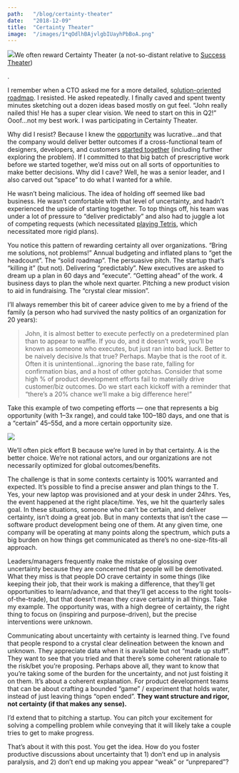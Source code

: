 ```yaml
---
path:	"/blog/certainty-theater"
date:	"2018-12-09"
title:	"Certainty Theater"
image:	"/images/1*qOdlhBAjvlgbIUayhPbBoA.png"
---
```


![](/images/1*qOdlhBAjvlgbIUayhPbBoA.png)We often reward Certainty Theater (a not-so-distant relative to [Success Theater](https://link.medium.com/A6cWDWa7uS))

.

I remember when a CTO asked me for a more detailed, s[olution-oriented roadmap](https://hackernoon.com/keep-features-off-your-roadmap-b14543340881). I resisted. He asked repeatedly. I finally caved and spent twenty minutes sketching out a dozen ideas based mostly on gut feel. “John really nailed this! He has a super clear vision. We need to start on this in Q2!” Ooof…not my best work. I was participating in Certainty Theater.

Why did I resist? Because I knew the [opportunity](https://medium.com/@johnpcutler/opportunity-vs-intervention-64611e6835f2) was lucrative…and that the company would deliver better outcomes if a cross-functional team of designers, developers, and customers [started together](https://hackernoon.com/start-together-finish-together-5b47ca1209b3) (including further exploring the problem). If I committed to that big batch of prescriptive work before we started together, we’d miss out on all sorts of opportunities to make better decisions. Why did I cave? Well, he was a senior leader, and I also carved out “space” to do what I wanted for a while.

He wasn’t being malicious. The idea of holding off seemed like bad business. He wasn’t comfortable with that level of uncertainty, and hadn’t experienced the upside of starting together. To top things off, his team was under a lot of pressure to “deliver predictably” and also had to juggle a lot of competing requests (which necessitated [playing Tetris](https://medium.com/@johnpcutler/stop-playing-tetris-with-teams-sprints-projects-and-individuals-b1e4ed6d8bc0), which necessitated more rigid plans).

You notice this pattern of rewarding certainty all over organizations. “Bring me solutions, not problems!” Annual budgeting and inflated plans to “get the headcount”. The “solid roadmap”. The persuasive pitch. The startup that’s “killing it” (but not). Delivering “predictably”. New executives are asked to dream up a plan in 60 days and “execute”. “Getting ahead” of the work. 4 business days to plan the whole next quarter. Pitching a new product vision to aid in fundraising. The “crystal clear mission”.

I’ll always remember this bit of career advice given to me by a friend of the family (a person who had survived the nasty politics of an organization for 20 years):


> John, it is almost better to execute perfectly on a predetermined plan than to appear to waffle. If you do, and it doesn’t work, you’ll be known as someone who executes, but just ran into bad luck. Better to be naively decisive.Is that true? Perhaps. Maybe that is the root of it. Often it is unintentional…ignoring the base rate, falling for confirmation bias, and a host of other gotchas. Consider that some high % of product development efforts fail to materially drive customer/biz outcomes. Do we start each kickoff with a reminder that “there’s a 20% chance we’ll make a big difference here!”

Take this example of two competing efforts — one that represents a big opportunity (with 1–3x range), and could take 100–180 days, and one that is a “certain” 45–55d, and a more certain opportunity size.

![](/images/1*IjENo9-H5-JtKGzlY-XPQQ@2x.jpeg)

We’ll often pick effort B because we’re lured in by that certainty. A is the better choice. We’re not rational actors, and our organizations are not necessarily optimized for global outcomes/benefits.

The challenge is that in some contexts certainty is 100% warranted and expected. It’s possible to find a precise answer and plan things to the T. Yes, your new laptop was provisioned and at your desk in under 24hrs. Yes, the event happened at the right place/time. Yes, we hit the quarterly sales goal. In these situations, someone who can’t be certain, and deliver certainty, isn’t doing a great job. But in many contexts that isn’t the case — software product development being one of them. At any given time, one company will be operating at many points along the spectrum, which puts a big burden on how things get communicated as there’s no one-size-fits-all approach.

Leaders/managers frequently make the mistake of glossing over uncertainty because they are concerned that people will be demotivated. What they miss is that people DO crave certainty in some things (like keeping their job, that their work is making a difference, that they’ll get opportunities to learn/advance, and that they’ll get access to the right tools-of-the-trade), but that doesn’t mean they crave certainty in all things. Take my example. The opportunity was, with a high degree of certainty, the right thing to focus on (inspiring and purpose-driven), but the precise interventions were unknown.

Communicating about uncertainty with certainty is learned thing. I’ve found that people respond to a crystal clear delineation between the known and unknown. They appreciate data when it is available but not “made up stuff”. They want to see that you tried and that there’s some coherent rationale to the risk/bet you’re proposing. Perhaps above all, they want to know that you’re taking some of the burden for the uncertainty, and not just foisting it on them. It’s about a coherent explanation. For product development teams that can be about crafting a bounded “game” / experiment that holds water, instead of just leaving things “open ended”. **They want structure and rigor, not certainty (if that makes any sense).**

I’d extend that to pitching a startup. You can pitch your excitement for solving a compelling problem while conveying that it will likely take a couple tries to get to make progress.

That’s about it with this post. You get the idea. How do you foster productive discussions about uncertainty that 1) don’t end up in analysis paralysis, and 2) don’t end up making you appear “weak” or “unprepared”?

